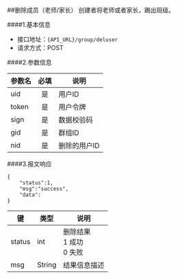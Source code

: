 ##删除成员（老师/家长）
创建者将老师或者家长，踢出班级。

####1.基本信息
- 接口地址：`{API_URL}/group/deluser` 
- 请求方式：POST


####2.参数信息  

| 参数名    | 必填      | 说明      |
| -------   |:-------:  |-----------|
| uid       | 是        | 用户ID    |
| token     | 是        | 用户令牌  |
| sign      | 是        | 数据校验码|
| gid       | 是        | 群组ID    |
| nid       | 是        | 删除的用户ID  |

####3.报文响应

```
{
	"status":1,
	"msg":"success",
	"data":
}
```

|键      |类型  |说明  |
|--------|------|------|
|status  |int   |删除结果<br>1 成功<br>0 失败|
|msg     |String|结果信息描述|
